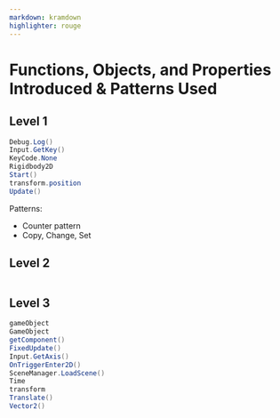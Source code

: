 ```yaml
---
markdown: kramdown
highlighter: rouge
---
```

# Functions, Objects, and Properties Introduced & Patterns Used

## Level 1

```csharp
Debug.Log()
Input.GetKey()
KeyCode.None
Rigidbody2D
Start()
transform.position
Update()
```

Patterns:
* Counter pattern
* Copy, Change, Set

## Level 2

```csharp
```

## Level 3

```csharp
gameObject
GameObject
getComponent()
FixedUpdate()
Input.GetAxis()
OnTriggerEnter2D()
SceneManager.LoadScene()
Time
transform
Translate()
Vector2()
```

